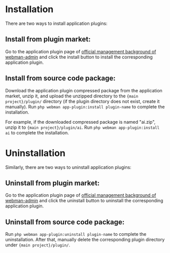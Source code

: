 # Installation

There are two ways to install application plugins:

## Install from plugin market:
Go to the application plugin page of [official management background of webman-admin](https://www.workerman.net/plugin/82) and click the install button to install the corresponding application plugin.

## Install from source code package:
Download the application plugin compressed package from the application market, unzip it, and upload the unzipped directory to the `{main project}/plugin/` directory (if the plugin directory does not exist, create it manually). Run `php webman app-plugin:install plugin-name` to complete the installation.

For example, if the downloaded compressed package is named "ai.zip", unzip it to `{main project}/plugin/ai`. Run `php webman app-plugin:install ai` to complete the installation.

# Uninstallation

Similarly, there are two ways to uninstall application plugins:

## Uninstall from plugin market:
Go to the application plugin page of [official management background of webman-admin](https://www.workerman.net/plugin/82) and click the uninstall button to uninstall the corresponding application plugin.

## Uninstall from source code package:
Run `php webman app-plugin:uninstall plugin-name` to complete the uninstallation. After that, manually delete the corresponding plugin directory under `{main project}/plugin/`.
